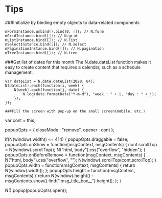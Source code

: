 Tips
===

###Initialize by binding empty objects to data-related components
```
nFormInstance.unbind().bind(0, []); // N.form
nGridInstance.bind([]); // N.grid
nListInstance.bind([]); // N.list
nSelectInstance.bind([]); // N.select
nPaginationInstance.bind([]); // N.pagination
nTreeInstance.bind([]); // N.tree
```

###Get list of dates for this month
The N.date.dateList function makes it easy to create content that requires a calendar, such as a schedule management.
```
var dateList = N.date.dateList(2020, 04);
N(dateList).each(function(i, week) {
    N(week).each(function(j, date) {
        N.log(date.formatDate("Y-m-d"), "week : " + i, "day : " + j);
    });
});

###Fill the screen with pop-up on the small screen(mobile, etc.)
```
var cont = this;

popupOpts = {
	closeMode : "remove",
	opener : cont
};

if(N(window).width() <= 414) {
	popupOpts.draggable = false;
	popupOpts.onShow = function(msgContext, msgContents) {
		cont.scrollTop = N(window).scrollTop();
		N("html, body").css("overflow", "hidden");
	}
	popupOpts.onBeforeRemove = function(msgContext, msgContents) {
		N("html, body").css("overflow", "");
		N(window).scrollTop(cont.scrollTop);
	}
	popupOpts.width = function(msgContext, msgContents) {
		return N(window).width();
	};
	popupOpts.height = function(msgContext, msgContents) {
		return N(window).height() - msgContents.show().find(".msg_title_box__").height();
	};
}

N().popup(popupOpts).open();
```